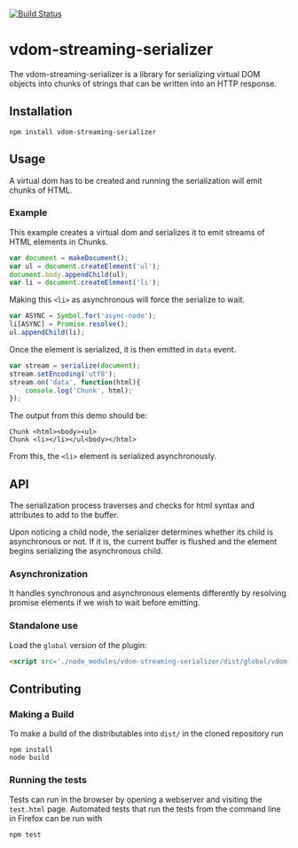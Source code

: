 [![Build Status](https://travis-ci.org/donejs/vdom-streaming-serializer.png?branch=master)](https://travis-ci.org/donejs/vdom-streaming-serializer)

# vdom-streaming-serializer

The vdom-streaming-serializer is a library for serializing virtual DOM objects into chunks of strings that can be written into an HTTP response.

## Installation
```
npm install vdom-streaming-serializer
```

## Usage
A virtual dom has to be created and running the serialization will emit chunks of HTML.

### Example
This example creates a virtual dom and serializes it to emit streams of HTML elements in Chunks.
```js
var document = makeDocument();
var ul = document.createElement('ul');
document.body.appendChild(ul);
var li = document.createElement('li');
```
Making this ```<li>``` as asynchronous will force the serialize to wait.
```js
var ASYNC = Symbol.for('async-node');
li[ASYNC] = Promise.resolve();
ul.appendChild(li);
```

Once the element is serialized, it is then emitted in ```data``` event.
```js
var stream = serialize(document);
stream.setEncoding('utf8');
stream.on('data', function(html){
	console.log('Chunk', html);	
});
```
The output from this demo should be:
```
Chunk <html><body><ul>
Chunk <li></li></ul<body></html>
```
From this, the ```<li>``` element is serialized asynchronously.


## API
The serialization process traverses and checks for html syntax and attributes to add to the buffer.

Upon noticing a child node, the serializer determines whether its child is asynchronous or not. If it is, the current buffer is flushed and the element begins serializing the asynchronous child.

### Asynchronization
It handles synchronous and asynchronous elements differently by resolving promise elements if we wish to wait before emitting.

### Standalone use

Load the `global` version of the plugin:

```html
<script src='./node_modules/vdom-streaming-serializer/dist/global/vdom-streaming-serializer.js'></script>
```

## Contributing

### Making a Build

To make a build of the distributables into `dist/` in the cloned repository run

```
npm install
node build
```

### Running the tests


Tests can run in the browser by opening a webserver and visiting the `test.html` page.
Automated tests that run the tests from the command line in Firefox can be run with

```
npm test
```
